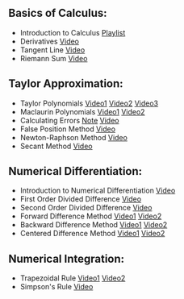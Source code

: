 ## Basics of Calculus:
  - Introduction to Calculus [Playlist](https://youtube.com/playlist?list=PL0o_zxa4K1BWYThyV4T2Allw6zY0jEumv&si=DvCjh5i8-uiUlukK)
  - Derivatives [Video](https://youtu.be/5yfh5cf4-0w?si=zXrFOY6U2sySqw9R)
  - Tangent Line [Video](https://youtu.be/5NyeGzbBJQM?si=cQ8tYQ2ASMt8kdWm)
  - Riemann Sum [Video](https://youtu.be/YTKQswb60Pw?si=1dVCQ5sQrCA8-cRM)

## Taylor Approximation:
  - Taylor Polynomials [Video1](https://youtu.be/urPIxvNBXF0?si=i5TnMxHhkM_zNgDO) [Video2](https://youtu.be/LEspaisjDFE?si=BvM-3sdykcklQLRI) [Video3](https://youtu.be/JsGr0S1kbR0?si=SXsqkDO6uH51EfOz)
  - Maclaurin Polynomials [Video1](https://youtu.be/Ac1mr2WrO-g?si=TblBkp8-OzpJEg7C) [Video2](https://youtu.be/7sc_Oc2_f2M?si=O7c4k_xqWC3C31nP)
  - Calculating Errors [Note](./Notes/1.%20NME3_4%20-%20Taylor%20approximation.pdf) [Video](https://youtu.be/lY0LzJXTgeo?si=eLVCbf5HJsqv_h58)
  - False Position Method [Video](https://youtu.be/FliKUWUVrEI?si=nwINLK13ejZZkR78)
  - Newton-Raphson Method [Video](https://youtu.be/7eHuQXMCOvA?si=mHqeqUKXa9kB_qHp)
  - Secant Method [Video](https://youtu.be/Eud16189QRA?si=xvZJLKHZ51F61-2E)

## Numerical Differentiation:
  - Introduction to Numerical Differentiation [Video](https://youtu.be/-3MwUJCDjts?si=DAp0dJXyaX-kiGWZ)
  - First Order Divided Difference [Video](https://youtu.be/A8rFozfIWmg?si=ZXC8QqFLFdUBO26j)
  - Second Order Divided Difference [Video](https://youtu.be/h-MO4BnQWHs?si=sd2aP_9SPlBcowuD)
  - Forward Difference Method [Video1](https://youtu.be/bKu_MfpdUiQ?si=uXhb3A8mDbGa6o2s) [Video2](https://youtu.be/VIXiLXYLjZY?si=0c3etGAL_xBE3ybX)
  - Backward Difference Method [Video1](https://youtu.be/AvvvE3oqHDE?si=VgqUXA6-Le8i002H) [Video2](https://youtu.be/AVvX-DyV3wQ?si=eJiUhmzfYJxgRqy0)
  - Centered Difference Method [Video1](https://youtu.be/RJhbUvyTBf0?si=ujKLg-vV8AXrzd9c) [Video2](https://youtu.be/L_80gD1TJSI?si=K6FA0azTwfcfIFdJ)

## Numerical Integration:
  - Trapezoidal Rule [Video1](https://youtu.be/Mw3wL_uoGKs?si=8U9fCUniI8ppytoP) [Video2](https://youtu.be/Rn9Gr52zhrY?si=CnawjsyzFiAXmieI)
  - Simpson's Rule [Video](https://youtu.be/iviiGB5vxLA?si=0G8I_gtknwBPizKe)